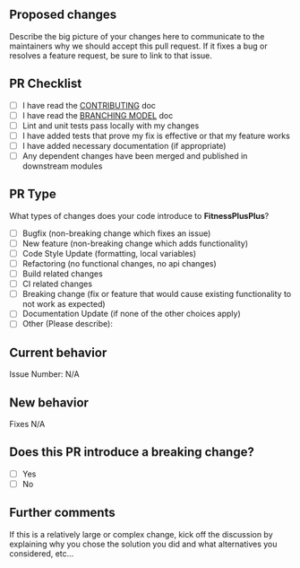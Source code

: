 ## Proposed changes

<!-- To avoid wasting your time, it's best to open a feature request issue first and wait for approval before working on it.-->

Describe the big picture of your changes here to communicate to the maintainers why we should accept this pull request. If it fixes a bug or resolves a feature request, be sure to link to that issue.

## PR Checklist

<!-- ℹ️ Put an `X` in the boxes that apply. You can also fill these out after creating the PR. If you're unsure about any of them, don't hesitate to ask. We're here to help! This is simply a reminder of what we are going to look for before merging your code. ℹ️ -->

- [ ] I have read the [CONTRIBUTING](https://github.com/davidsaulrodriguez/FitnessPlusPlus/blob/master/CONTRIBUTING.md) doc
- [ ] I have read the [BRANCHING MODEL](https://github.com/davidsaulrodriguez/FitnessPlusPlus/blob/master/BRANCHINGMODEL.md) doc
- [ ] Lint and unit tests pass locally with my changes
- [ ] I have added tests that prove my fix is effective or that my feature works
- [ ] I have added necessary documentation (if appropriate)
- [ ] Any dependent changes have been merged and published in downstream modules

## PR Type

<!-- Please check the one (or all) that applies to this PR using "x". -->

What types of changes does your code introduce to **FitnessPlusPlus**?

- [ ] Bugfix (non-breaking change which fixes an issue)
- [ ] New feature (non-breaking change which adds functionality)
- [ ] Code Style Update (formatting, local variables)
- [ ] Refactoring (no functional changes, no api changes)
- [ ] Build related changes
- [ ] CI related changes
- [ ] Breaking change (fix or feature that would cause existing functionality to not work as expected)
- [ ] Documentation Update (if none of the other choices apply)
- [ ] Other (Please describe):

## Current behavior

<!-- Please describe the current behavior that you are modifying, or link to a relevant issue. -->

Issue Number: N/A

## New behavior

<!-- Please describe the new behavior that you are introducing, or link to a relevant issue. -->

Fixes N/A

## Does this PR introduce a breaking change?

- [ ] Yes
- [ ] No

## Further comments

If this is a relatively large or complex change, kick off the discussion by explaining why you chose the solution you did and what alternatives you considered, etc...
